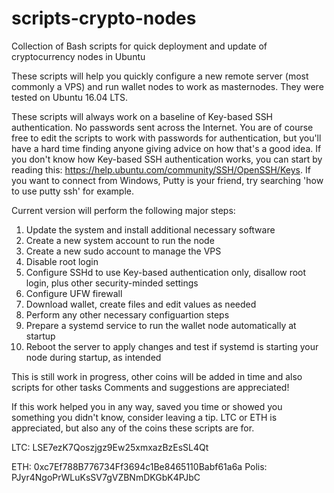 # scripts-crypto-nodes
Collection of Bash scripts for quick deployment and update of cryptocurrency nodes in Ubuntu

These scripts will help you quickly configure a new remote server (most commonly a VPS) and run wallet nodes to work as masternodes. They were tested on Ubuntu 16.04 LTS.

These scripts will always work on a baseline of Key-based SSH authentication. No passwords sent across the Internet. You are of course free to edit the scripts to work with passwords for authentication, but you'll have a hard time finding anyone giving advice on how that's a good idea. If you don't know how Key-based SSH authentication works, you can start by reading this: https://help.ubuntu.com/community/SSH/OpenSSH/Keys. If you want to connect from Windows, Putty is your friend, try searching 'how to use putty ssh' for example.

Current version will perform the following major steps:
1. Update the system and install additional necessary software
2. Create a new system account to run the node
3. Create a new sudo account to manage the VPS
4. Disable root login
5. Configure SSHd to use Key-based authentication only, disallow root login, plus other security-minded settings
6. Configure UFW firewall
7. Download wallet, create files and edit values as needed
8. Perform any other necessary configuartion steps
9. Prepare a systemd service to run the wallet node automatically at startup
10. Reboot the server to apply changes and test if systemd is starting your node during startup, as intended

This is still work in progress, other coins will be added in time and also scripts for other tasks
Comments and suggestions are appreciated!

If this work helped you in any way, saved you time or showed you something you didn't know, consider leaving a tip.
LTC or ETH is appreciated, but also any of the coins these scripts are for.

LTC: LSE7ezK7Qoszjgz9Ew25xmxazBzEsSL4Qt

ETH: 0xc7Ef788B776734Ff3694c1Be8465110Babf61a6a
Polis: PJyr4NgoPrWLuKsSV7gVZBNmDKGbK4PJbC
